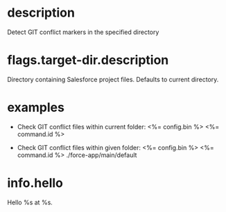 # description
Detect GIT conflict markers in the specified directory

# flags.target-dir.description
Directory containing Salesforce project files. Defaults to current directory.

# examples
- Check GIT conflict files within current folder:
  <%= config.bin %> <%= command.id %>

- Check GIT conflict files within given folder:
  <%= config.bin %> <%= command.id %> ./force-app/main/default

# info.hello

Hello %s at %s.
